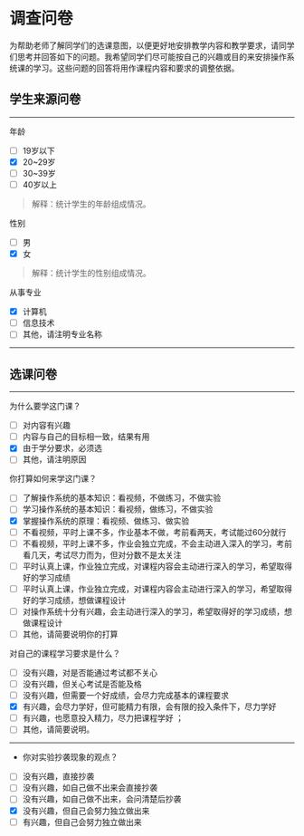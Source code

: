 # 调查问卷

为帮助老师了解同学们的选课意图，以便更好地安排教学内容和教学要求，请同学们思考并回答如下的问题。我希望同学们尽可能按自己的兴趣或目的来安排操作系统课的学习。这些问题的回答将用作课程内容和要求的调整依据。

## 学生来源问卷

---

年龄
- [ ] 19岁以下
- [x] 20~29岁
- [ ] 30~39岁
- [ ] 40岁以上

> 解释：统计学生的年龄组成情况。

性别
- [ ] 男
- [x] 女

> 解释：统计学生的性别组成情况。
 

从事专业
- [x] 计算机
- [ ] 信息技术
- [ ] 其他，请注明专业名称

> 

---

## 选课问卷

---

为什么要学这门课？
- [ ] 对内容有兴趣
- [ ] 内容与自己的目标相一致，结果有用
- [x] 由于学分要求，必须选
- [ ] 其他，请注明原因

> 

你打算如何来学这门课？
- [ ] 了解操作系统的基本知识：看视频，不做练习，不做实验
- [ ] 学习操作系统的基本知识：看视频，做练习，不做实验
- [x] 掌握操作系统的原理：看视频、做练习、做实验
- [ ] 不看视频，平时上课不多，作业基本不做，考前看两天，考试能过60分就行
- [ ] 不看视频，平时上课不多，作业会独立完成，不会主动进入深入的学习，考前看几天，考试尽力而为，但对分数不是太关注
- [ ] 平时认真上课，作业独立完成，对课程内容会主动进行深入的学习，希望取得好的学习成绩
- [ ] 平时认真上课，作业独立完成，对课程内容会主动进行深入的学习，希望取得好的学习成绩，想做课程设计
- [ ] 对操作系统十分有兴趣，会主动进行深入的学习，希望取得好的学习成绩，想做课程设计
- [ ] 其他，请简要说明你的打算

> 

对自己的课程学习要求是什么？
- [ ] 没有兴趣，对是否能通过考试都不关心
- [ ] 没有兴趣，但关心考试是否能及格
- [ ] 没有兴趣，但需要一个好成绩，会尽力完成基本的课程要求
- [x] 有兴趣，会尽力学好，但可能精力有限，会有限的投入条件下，尽力学好
- [ ] 有兴趣，也愿意投入精力，尽力把课程学好 ；
- [ ] 其他，请简要说明。

> 

---

- 你对实验抄袭现象的观点？
- [ ] 没有兴趣，直接抄袭
- [ ] 没有兴趣，如自己做不出来会直接抄袭
- [ ] 没有兴趣，如自己做不出来，会问清楚后抄袭
- [x] 没有兴趣，但自己会努力独立做出来
- [ ] 有兴趣，但自己会努力独立做出来

> 

